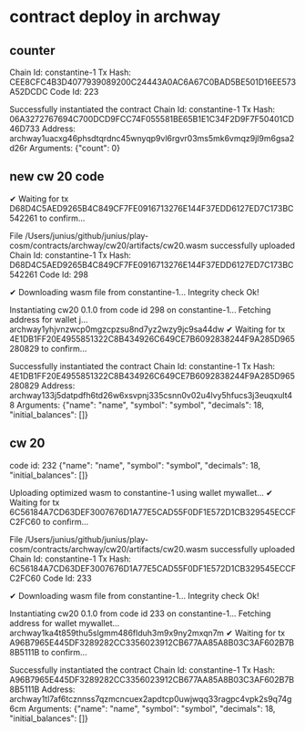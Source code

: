 # contract deploy in archway



## counter

Chain Id: constantine-1
  Tx Hash:  CEE8CFC4B3D4077939089200C24443A0AC6A67C0BAD5BE501D16EE573A52DCDC
  Code Id:  223

Successfully instantiated the contract
  Chain Id:  constantine-1
  Tx Hash:   06A3272767694C700DCD9FCC74F055581BE65B1E1C34F2D9F7F50401CD46D733
  Address:   archway1uacxg46phsdtqrdnc45wnyqp9vl6rgvr03ms5mk6vmqz9jl9m6gsa2d26r
  Arguments: {"count": 0}



## new cw 20 code
✔ Waiting for tx D68D4C5AED9265B4C849CF7FE0916713276E144F37EDD6127ED7C173BC542261 to confirm...

File /Users/junius/github/junius/play-cosm/contracts/archway/cw20/artifacts/cw20.wasm successfully uploaded
  Chain Id: constantine-1
  Tx Hash:  D68D4C5AED9265B4C849CF7FE0916713276E144F37EDD6127ED7C173BC542261
  Code Id:  298

✔ Downloading wasm file from constantine-1...
Integrity check Ok!

Instantiating cw20 0.1.0 from code id 298 on constantine-1...
Fetching address for wallet j...
archway1yhjvnzwcp0mgzcpzsu8nd7yz2wzy9jc9sa44dw
✔ Waiting for tx 4E1DB1FF20E4955851322C8B434926C649CE7B6092838244F9A285D965280829 to confirm...

Successfully instantiated the contract
  Chain Id:  constantine-1
  Tx Hash:   4E1DB1FF20E4955851322C8B434926C649CE7B6092838244F9A285D965280829
  Address:   archway133j5datpdfh6td26w6xsvpnj335csnn0v02u4lvy5hfucs3j3euqxult48
  Arguments:   {"name": "name", "symbol": "symbol", "decimals": 18, "initial_balances": []}




  ## cw 20 

  code id: 232
  {"name": "name", "symbol": "symbol", "decimals": 18, "initial_balances": []}


Uploading optimized wasm to constantine-1 using wallet mywallet...
✔ Waiting for tx 6C56184A7CD63DEF3007676D1A77E5CAD55F0DF1E572D1CB329545ECCFC2FC60 to confirm...

File /Users/junius/github/junius/play-cosm/contracts/archway/cw20/artifacts/cw20.wasm successfully uploaded
  Chain Id: constantine-1
  Tx Hash:  6C56184A7CD63DEF3007676D1A77E5CAD55F0DF1E572D1CB329545ECCFC2FC60
  Code Id:  233

✔ Downloading wasm file from constantine-1...
Integrity check Ok!

Instantiating cw20 0.1.0 from code id 233 on constantine-1...
Fetching address for wallet mywallet...
archway1ka4t859thu5slgmm486flduh3m9x9ny2mxqn7m
✔ Waiting for tx A96B7965E445DF3289282CC3356023912CB677AA85A8B03C3AF602B7B8B5111B to confirm...

Successfully instantiated the contract
  Chain Id:  constantine-1
  Tx Hash:   A96B7965E445DF3289282CC3356023912CB677AA85A8B03C3AF602B7B8B5111B
  Address:   archway1tl7af6tcznnss7qzmcncuex2apdtcp0uwjwqq33ragpc4vpk2s9q74g6cm
  Arguments: {"name": "name", "symbol": "symbol", "decimals": 18, "initial_balances": []}

  